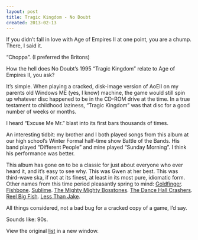 ```yaml
---
layout: post
title: Tragic Kingdom - No Doubt
created: 2013-02-13
---
```


If you didn’t fall in love with Age of Empires II at one point, you are
a chump. There, I said it.

“Choppa”. (I preferred the Britons)

How the hell does No Doubt’s 1995 “Tragic Kingdom” relate to Age of
Empires II, you ask?

It’s simple. When playing a cracked, disk-image version of AoEII on my
parents old Windows ME (yes, I know) machine, the game would still spin
up whatever disc happened to be in the CD-ROM drive at the time. In a
true testament to childhood laziness, “Tragic Kingdom” was that disc for
a good number of weeks or months.

I heard “Excuse Me Mr.” blast into its first bars thousands of times.

An interesting tidbit: my brother and I both played songs from this
album at our high school’s Winter Formal half-time show Battle of the
Bands. His band played “Different People” and mine played “Sunday
Morning”. I think his performance was better.

This album has gone on to be a classic for just about everyone who ever
heard it, and it’s easy to see why. This was Gwen at her best. This was
third-wave ska, if not at its finest, at least in its most pure,
idiomatic form. Other names from this time period pleasantly spring to
mind: [Goldfinger](http://bit.ly/WYvbuP).
[Fishbone](http://bit.ly/X13jTu). [Sublime](http://bit.ly/XA1Gxk). [The
Mighty Mighty Bosstones](http://bit.ly/WYtSvV). [The Dance Hall
Crashers](http://bit.ly/14MpwtS). [Reel Big
Fish](http://bit.ly/12EOlcU). [Less Than Jake](http://bit.ly/154ylQV).

All things considered, not a bad bug for a cracked copy of a game, I’d
say.

Sounds like: 90s.

View the original
[list](https://docs.google.com/spreadsheet/pub?key=0ArDppihwaWa6dFdaeV9pOXNTeERqbWVFTFp5bWFuNmc&output=html) in a
new window.
